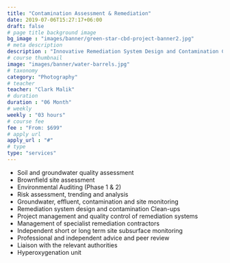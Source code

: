 ```yaml
---
title: "Contamination Assessment & Remediation"
date: 2019-07-06T15:27:17+06:00
draft: false
# page title background image
bg_image : "images/banner/green-star-cbd-project-banner2.jpg"
# meta description
description : "Innovative Remediation System Design and Contamination Clean-Ups."
# course thumbnail
image: "images/banner/water-barrels.jpg"
# taxonomy
category: "Photography"
# teacher
teacher: "Clark Malik"
# duration
duration : "06 Month"
# weekly
weekly : "03 hours"
# course fee
fee : "From: $699"
# apply url
apply_url : "#"
# type
type: "services"
---
```


* Soil and groundwater quality assessment
* Brownfield site assessment
* Environmental Auditing (Phase 1 & 2)
* Risk assessment, trending and analysis
* Groundwater, effluent, contamination and site monitoring
* Remediation system design and contamination Clean-ups
* Project management and quality control of remediation systems
* Management of specialist remediation contractors
* Independent short or long term site subsurface monitoring
* Professional and independent advice and peer review
* Liaison with the relevant authorities
* Hyperoxygenation unit